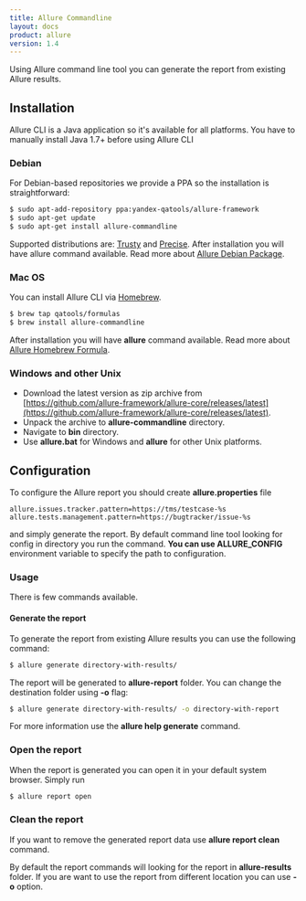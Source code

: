 ```yaml
---
title: Allure Commandline
layout: docs
product: allure
version: 1.4
---
```


Using Allure command line tool you can generate the report from existing Allure results.

## Installation
Allure CLI is a Java application so it's available for all platforms. You have to manually install Java 1.7+ before using Allure CLI

### Debian
For Debian-based repositories we provide a PPA so the installation is straightforward:

```bash
$ sudo apt-add-repository ppa:yandex-qatools/allure-framework
$ sudo apt-get update 
$ sudo apt-get install allure-commandline
```
Supported distributions are: [Trusty](http://releases.ubuntu.com/14.04/) and [Precise](http://releases.ubuntu.com/12.04/). After installation you will have allure command available. Read more about [Allure Debian Package](https://github.com/allure-framework/allure-debian).

### Mac OS
You can install Allure CLI via [Homebrew](http://brew.sh/).
```bash
$ brew tap qatools/formulas 
$ brew install allure-commandline
```
After installation you will have **allure** command available. Read more about [Allure Homebrew Formula](https://github.com/allure-framework/homebrew-allure).

### Windows and other Unix
 * Download the latest version as zip archive from [https://github.com/allure-framework/allure-core/releases/latest](https://github.com/allure-framework/allure-core/releases/latest).
 * Unpack the archive to **allure-commandline** directory.
 * Navigate to **bin** directory.
 * Use **allure.bat** for Windows and **allure** for other Unix platforms.

## Configuration
To configure the Allure report you should create **allure.properties** file
```code
allure.issues.tracker.pattern=https://tms/testcase-%s
allure.tests.management.pattern=https://bugtracker/issue-%s
```
and simply generate the report. By default command line tool looking for config in directory you run the command. **You can use ALLURE_CONFIG** environment variable to specify the path to configuration.

### Usage
There is few commands available.

#### Generate the report
To generate the report from existing Allure results you can use the following command:
```bash
$ allure generate directory-with-results/
```
The report will be generated to **allure-report** folder. You can change the destination folder using **-o** flag:
```bash
$ allure generate directory-with-results/ -o directory-with-report
```
For more information use the **allure help generate** command.

### Open the report
When the report is generated you can open it in your default system browser. Simply run
```bash
$ allure report open
```

### Clean the report
If you want to remove the generated report data use **allure report clean** command.

By default the report commands will looking for the report in **allure-results** folder. If you are want to use the report from different location you can use **-o** option.